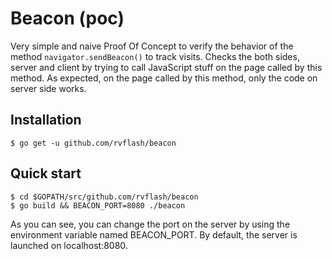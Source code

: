 # Beacon (poc)

Very simple and naive Proof Of Concept to verify the behavior of the method `navigator.sendBeacon()` to track visits.
Checks the both sides, server and client by trying to call JavaScript stuff on the page called by this method.
As expected, on the page called by this method, only the code on server side works.  


## Installation

```
$ go get -u github.com/rvflash/beacon
```

## Quick start

```
$ cd $GOPATH/src/github.com/rvflash/beacon
$ go build && BEACON_PORT=8080 ./beacon
```

As you can see, you can change the port on the server by using the environment variable named BEACON_PORT.
By default, the server is launched on localhost:8080.